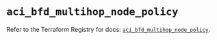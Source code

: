 # `aci_bfd_multihop_node_policy`

Refer to the Terraform Registry for docs: [`aci_bfd_multihop_node_policy`](https://registry.terraform.io/providers/ciscodevnet/aci/2.17.0/docs/resources/bfd_multihop_node_policy).
